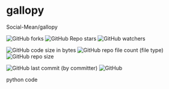 # gallopy

[//]: # ([![Security Status]&#40;https://www.murphysec.com/platform3/v31/badge/1672429726910406656.svg&#41;]&#40;https://www.murphysec.com/console/report/1672429726864269312/1672429726910406656&#41; )
Social-Mean/gallopy

![GitHub forks](https://img.shields.io/github/forks/Social-Mean/gallopy)
![GitHub Repo stars](https://img.shields.io/github/stars/Social-Mean/gallopy)
![GitHub watchers](https://img.shields.io/github/watchers/Social-Mean/gallopy)

![GitHub code size in bytes](https://img.shields.io/github/languages/code-size/Social-Mean/gallopy)
![GitHub repo file count (file type)](https://img.shields.io/github/directory-file-count/Social-Mean/gallopy)
![GitHub repo size](https://img.shields.io/github/repo-size/Social-Mean/gallopy)

![GitHub last commit (by committer)](https://img.shields.io/github/last-commit/Social-Mean/gallopy)
![GitHub](https://img.shields.io/github/license/Social-Mean/gallopy)



python code
